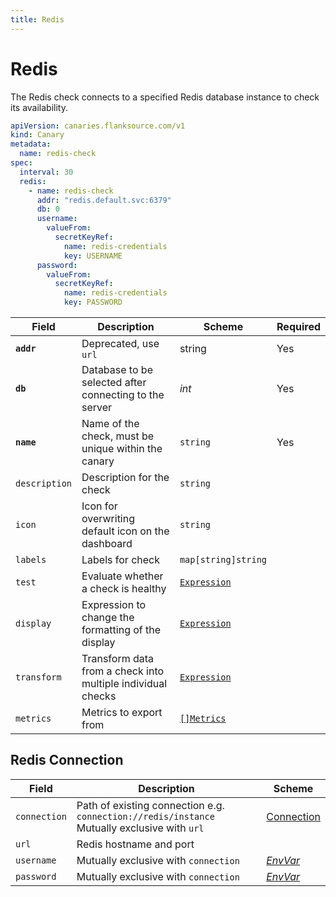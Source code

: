 ```yaml
---
title: Redis
---
```


# <Icon name="redis"/> Redis

The Redis check connects to a specified Redis database instance to check its availability.

```yaml
apiVersion: canaries.flanksource.com/v1
kind: Canary
metadata:
  name: redis-check
spec:
  interval: 30
  redis:
    - name: redis-check
      addr: "redis.default.svc:6379"
      db: 0
      username:
        valueFrom:
          secretKeyRef:
            name: redis-credentials
            key: USERNAME
      password:
        valueFrom:
          secretKeyRef:
            name: redis-credentials
            key: PASSWORD
```

| Field | Description | Scheme | Required |
| ----- | ----------- | ------ | -------- |
| **`addr`** | Deprecated, use `url` | string | Yes |
| **`db`** | Database to be selected after connecting to the server | *int* | Yes |
| **`name`**    | Name of the check, must be unique within the canary         | `string`                                     | Yes      |
| `description` | Description for the check                                   | `string`                                     |          |
| `icon`        | Icon for overwriting default icon on the dashboard          | `string`                                     |          |
| `labels`      | Labels for check                                            | `map[string]string`                          |          |
| `test`        | Evaluate whether a check is healthy                         | [`Expression`](/concepts/health-evaluation)  |          |
| `display`     | Expression to change the formatting of the display          | [`Expression`](/concepts/display-formatting) |          |
| `transform`   | Transform data from a check into multiple individual checks | [`Expression`](/concepts/transforms)          |          |
| `metrics`     | Metrics to export from                                      | [`[]Metrics`](/concepts/metrics-exporter)    |          |

## Redis Connection

| Field        | Description                                                  | Scheme                                            |
| ------------ | ------------------------------------------------------------ | ------------------------------------------------- |
| `connection` | Path of existing connection e.g. `connection://redis/instance` <br/>Mutually exclusive with `url` <br/><Commercial/> | [Connection](../../concepts/connections)          |
| `url`        | Redis hostname and port                                      |                                                   |
| `username`   | Mutually exclusive with `connection`                         | [*EnvVar*](../../concepts/authentication/#envvar) |
| `password`   | Mutually exclusive with `connection`                         | [*EnvVar*](../../concepts/authentication/#envvar) |
